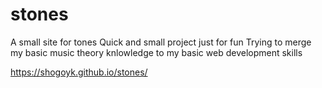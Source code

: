 # stones
A small site for tones
Quick and small project just for fun
Trying to merge my basic music theory knlowledge to my basic web development skills

https://shogoyk.github.io/stones/
